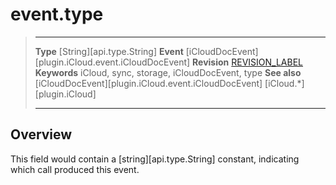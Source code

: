 # event.type

> --------------------- ------------------------------------------------------------------------------------------
> __Type__              [String][api.type.String]
> __Event__             [iCloudDocEvent][plugin.iCloud.event.iCloudDocEvent]
> __Revision__          [REVISION_LABEL](REVISION_URL)
> __Keywords__          iCloud, sync, storage, iCloudDocEvent, type
> __See also__          [iCloudDocEvent][plugin.iCloud.event.iCloudDocEvent]
>                       [iCloud.*][plugin.iCloud]
> --------------------- ------------------------------------------------------------------------------------------

## Overview

This field would contain a [string][api.type.String] constant, indicating which call produced this event.